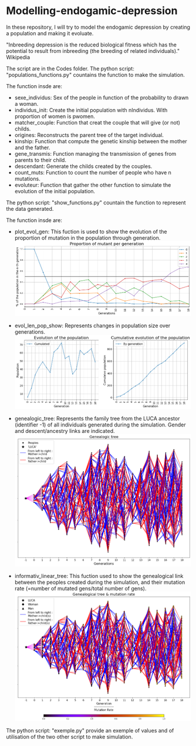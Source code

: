 # Modelling-endogamic-depression
In these repository, I will try to model the endogamic depression by creating a population and making it evoluate.

"Inbreeding depression is the reduced biological fitness which has the potential to result from inbreeding (the breeding of related individuals)." Wikipedia

The script are in the Codes folder.
The python script: "populations_functions.py" countains the function to make the simulation.

 The function insde are:
  
  - sexe_individus: Sex of the people in function of the probability to drawn a woman.
  - individus_init: Create the initial population with nIndividus. With proportion of women is pwomen.
  - matcher_couple: Function that creat the couple that will give (or not) childs.
  - origines: Reconstructs the parent tree of the target individual.
  - kinship: Function that compute the genetic kinship between the mother and the father.
  - gene_transmis: Function managing the transmission of genes from parents to their child.
  - descendant: Generate the childs created by the couples.
  - count_muts: Function to count the number of people who have n mutations.
  - evoluteur: Function that gather the other function to simulate the evolution of the initial population.

The python script: "show_functions.py" countain the function to represent the data generated.

 The function insde are:

  - plot_evol_gen: This fuction is used to show the evolution of the proportion of mutation in the population through generation.
   ![Exemple picture](img/EvolMutPropor.png)
   
  - evol_len_pop_show: Represents changes in population size over generations.
   ![Exemple picture](img/EvolPopLength.png)

  - genealogic_tree: Represents the family tree from the LUCA ancestor (identifier -1) of all individuals generated during the simulation. Gender and descent/ancestry links are indicated.
   ![Exemple picture](img/GenealogicTree.png)

  - informativ_linear_tree: This fuction used to show the genealogical link between the peoples created during the simulation, and their mutation rate (=number of mutated gens/total number of gens).
   ![Exemple picture](img/InformativeGenealogicTree.png)

The python script: "exemple.py" provide an exemple of values and of utilisation of the two other script to make simulation.



